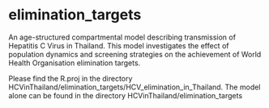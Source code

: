 # elimination_targets
An age-structured compartmental model describing transmission of Hepatitis C Virus in Thailand. This model investigates the effect of population dynamics and screening strategies on the achievement of World Health Organisation elimination targets.

Please find the R.proj in the directory HCVinThailand/elimination_targets/HCV_elimination_in_Thailand.
The model alone can be found in the directory HCVinThailand/elimination_targets
